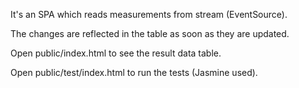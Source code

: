 It's an SPA which reads measurements from stream (EventSource).

The changes are reflected in the table as soon as they are updated.



Open public/index.html to see the result data table.

Open public/test/index.html to run the tests (Jasmine used).

